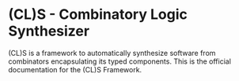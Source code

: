 (CL)S - Combinatory Logic Synthesizer
=====================================

(CL)S is a framework to automatically synthesize software from
combinators encapsulating its typed components. This is the
official documentation for the (CL)S Framework.

